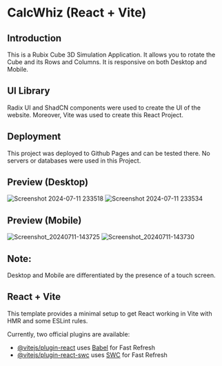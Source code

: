 # CalcWhiz (React + Vite)

## Introduction

This is a Rubix Cube 3D Simulation Application. It allows you to rotate the Cube and its Rows and Columns. It is responsive on both Desktop and Mobile.

## UI Library

Radix UI and ShadCN components were used to create the UI of the website. Moreover, Vite was used to create this React Project.

## Deployment

This project was deployed to Github Pages and can be tested there. No servers or databases were used in this Project.

## Preview (Desktop)
![Screenshot 2024-07-11 233518](https://github.com/HasanYahya101/RubixSimulation-Vite/assets/118683092/5b93fc55-6436-488f-b2ef-7dc8fbbc312a)
![Screenshot 2024-07-11 233534](https://github.com/HasanYahya101/RubixSimulation-Vite/assets/118683092/794a69e7-4beb-40b0-a619-1a1ae590af2c)

## Preview (Mobile)
![Screenshot_20240711-143725](https://github.com/HasanYahya101/RubixSimulation-Vite/assets/118683092/156d6fe6-485c-4bf4-8398-358438b47bfa)
![Screenshot_20240711-143730](https://github.com/HasanYahya101/RubixSimulation-Vite/assets/118683092/5eb2f348-b5e8-473a-95ba-5df23283ad9a)

## Note:
Desktop and Mobile are differentiated by the presence of a touch screen.

## React + Vite

This template provides a minimal setup to get React working in Vite with HMR and some ESLint rules.

Currently, two official plugins are available:

- [@vitejs/plugin-react](https://github.com/vitejs/vite-plugin-react/blob/main/packages/plugin-react/README.md) uses [Babel](https://babeljs.io/) for Fast Refresh
- [@vitejs/plugin-react-swc](https://github.com/vitejs/vite-plugin-react-swc) uses [SWC](https://swc.rs/) for Fast Refresh
